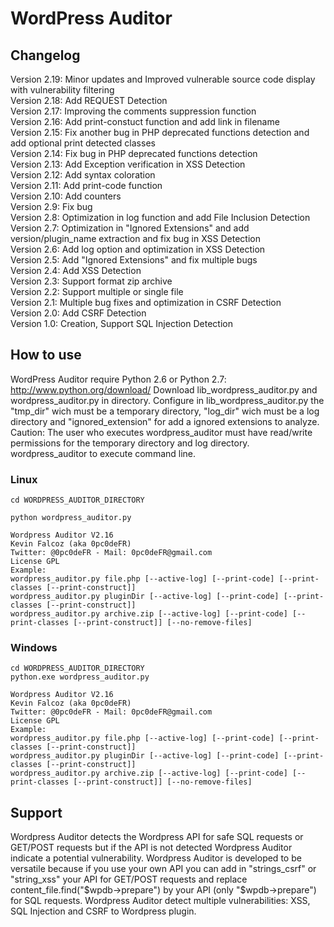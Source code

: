 # WordPress Auditor

## Changelog
Version 2.19: Minor updates and Improved vulnerable source code display with vulnerability filtering  
Version 2.18: Add REQUEST Detection  
Version 2.17: Improving the comments suppression function  
Version 2.16: Add print-constuct function and add link in filename  
Version 2.15: Fix another bug in PHP deprecated functions detection and add optional print detected classes  
Version 2.14: Fix bug in PHP deprecated functions detection  
Version 2.13: Add Exception verification in XSS Detection  
Version 2.12: Add syntax coloration  
Version 2.11: Add print-code function  
Version 2.10: Add counters  
Version 2.9: Fix bug  
Version 2.8: Optimization in log function and add File Inclusion Detection  
Version 2.7: Optimization in "Ignored Extensions" and add version/plugin_name extraction and fix bug in XSS Detection  
Version 2.6: Add log option and optimization in XSS Detection  
Version 2.5: Add "Ignored Extensions" and fix multiple bugs  
Version 2.4: Add XSS Detection  
Version 2.3: Support format zip archive  
Version 2.2: Support multiple or single file  
Version 2.1: Multiple bug fixes and optimization in CSRF Detection  
Version 2.0: Add CSRF Detection  
Version 1.0: Creation, Support SQL Injection Detection  

## How to use
WordPress Auditor require Python 2.6 or Python 2.7: http://www.python.org/download/
Download lib_wordpress_auditor.py and wordpress_auditor.py in directory.
Configure in lib_wordpress_auditor.py the "tmp_dir" wich must be a temporary directory, "log_dir" wich must be a log directory and "ignored_extension" for add a ignored extensions to analyze. Caution: The user who executes wordpress_auditor must have read/write permissions for the temporary directory and log directory.
wordpress_auditor to execute command line.

### Linux
```
cd WORDPRESS_AUDITOR_DIRECTORY

python wordpress_auditor.py

Wordpress Auditor V2.16
Kevin Falcoz (aka 0pc0deFR)
Twitter: @0pc0deFR - Mail: 0pc0deFR@gmail.com
License GPL
Example: 
wordpress_auditor.py file.php [--active-log] [--print-code] [--print-classes [--print-construct]]
wordpress_auditor.py pluginDir [--active-log] [--print-code] [--print-classes [--print-construct]]
wordpress_auditor.py archive.zip [--active-log] [--print-code] [--print-classes [--print-construct]] [--no-remove-files]
```

### Windows
```
cd WORDPRESS_AUDITOR_DIRECTORY
python.exe wordpress_auditor.py

Wordpress Auditor V2.16
Kevin Falcoz (aka 0pc0deFR)
Twitter: @0pc0deFR - Mail: 0pc0deFR@gmail.com
License GPL
Example: 
wordpress_auditor.py file.php [--active-log] [--print-code] [--print-classes [--print-construct]]
wordpress_auditor.py pluginDir [--active-log] [--print-code] [--print-classes [--print-construct]]
wordpress_auditor.py archive.zip [--active-log] [--print-code] [--print-classes [--print-construct]] [--no-remove-files]
```

## Support
Wordpress Auditor detects the Wordpress API for safe SQL requests or GET/POST requests but if the API is not detected Wordpress Auditor indicate a potential vulnerability.
Wordpress Auditor is developed to be versatile because if you use your own API you can add in "strings_csrf" or "string_xss" your API for GET/POST requests and replace content_file.find("$wpdb->prepare") by your API (only "$wpdb->prepare") for SQL requests.
Wordpress Auditor detect multiple vulnerabilities: XSS, SQL Injection and CSRF to Wordpress plugin.
